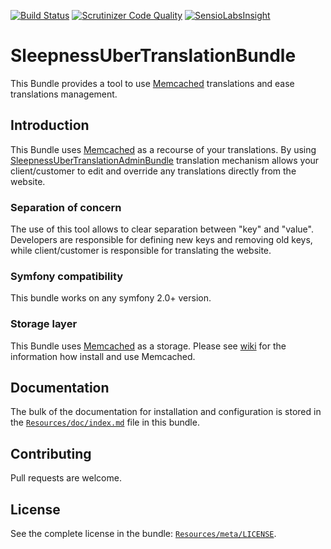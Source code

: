[![Build Status](https://travis-ci.org/Sleepness/UberTranslationBundle.svg?branch=develop)](https://travis-ci.org/Sleepness/UberTranslationBundle)  [![Scrutinizer Code Quality](https://scrutinizer-ci.com/g/Sleepness/UberTranslationBundle/badges/quality-score.png?b=develop)](https://scrutinizer-ci.com/g/Sleepness/UberTranslationBundle/?branch=develop) [![SensioLabsInsight](https://insight.sensiolabs.com/projects/8fa61a7b-988e-497c-b471-dba222bb4bb5/mini.png)](https://insight.sensiolabs.com/projects/8fa61a7b-988e-497c-b471-dba222bb4bb5)

SleepnessUberTranslationBundle
=====================

This Bundle provides a tool to use [Memcached](http://memcached.org/) translations and ease translations management.

Introduction
------------

This Bundle uses [Memcached](http://memcached.org/) as a recourse of your translations. By using [SleepnessUberTranslationAdminBundle](https://github.com/Sleepness/UberTranslationAdminBundle) translation mechanism allows your client/customer to edit and override any translations directly from the website.

### Separation of concern

The use of this tool allows to clear separation between "key" and "value". Developers are responsible for defining new keys and removing old keys, while client/customer is responsible for translating the website.

### Symfony compatibility

This bundle works on any symfony 2.0+ version.

### Storage layer

This Bundle uses [Memcached](http://memcached.org/) as a storage. Please see [wiki](https://code.google.com/p/memcached/wiki/NewStart?tm=6) for the information how install and use Memcached.

Documentation
-------------

The bulk of the documentation for installation and configuration is stored in the [`Resources/doc/index.md`](https://github.com/Sleepness/UberTranslationBundle/blob/develop/Resources/doc/index.md) file in this bundle.

Contributing
------------

Pull requests are welcome.

License
-------

See the complete license in the bundle: [`Resources/meta/LICENSE`](https://github.com/Sleepness/UberTranslationBundle/blob/develop/Resources/meta/LICENSE).
